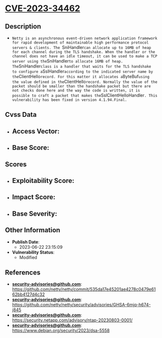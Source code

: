 
# [CVE-2023-34462](https://cve.mitre.org/cgi-bin/cvename.cgi?name=CVE-2023-34462)

## Description

- `Netty is an asynchronous event-driven network application framework for rapid development of maintainable high performance protocol servers & clients. The `SniHandler` can allocate up to 16MB of heap for each channel during the TLS handshake. When the handler or the channel does not have an idle timeout, it can be used to make a TCP server using the `SniHandler` to allocate 16MB of heap. The `SniHandler` class is a handler that waits for the TLS handshake to configure a `SslHandler` according to the indicated server name by the `ClientHello` record. For this matter it allocates a `ByteBuf` using the value defined in the `ClientHello` record. Normally the value of the packet should be smaller than the handshake packet but there are not checks done here and the way the code is written, it is possible to craft a packet that makes the `SslClientHelloHandler`. This vulnerability has been fixed in version 4.1.94.Final.`

## Cvss Data

- **Access Vector**:
  - 
- **Base Score**:
  - 

## Scores

- **Exploitability Score**:
  - 
- **Impact Score**:
  - 
- **Base Severity**:
  - 

## Other Information

- **Publish Date**:
  - 2023-06-22 23:15:09
- **Vulnerability Status**:
  - Modified

## References

- **security-advisories@github.com**: https://github.com/netty/netty/commit/535da17e45201ae4278c0479e6162bb4127d4c32
- **security-advisories@github.com**: https://github.com/netty/netty/security/advisories/GHSA-6mjq-h674-j845
- **security-advisories@github.com**: https://security.netapp.com/advisory/ntap-20230803-0001/
- **security-advisories@github.com**: https://www.debian.org/security/2023/dsa-5558
